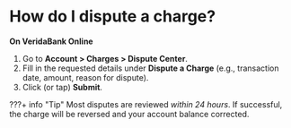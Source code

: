 # How do I dispute a charge?

**On VeridaBank Online**

1.	Go to **Account > Charges > Dispute Center**.
2.	Fill in the requested details under **Dispute a Charge** (e.g., transaction date, amount, reason for dispute).
3.	Click (or tap) **Submit**.

???+ info "Tip"
    Most disputes are reviewed *within 24 hours*. If successful, the charge will be reversed and your account balance corrected.